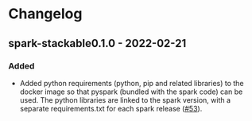 # Changelog

## spark-stackable0.1.0 - 2022-02-21

### Added
- Added python requirements (python, pip and related libraries) to the docker image so that pyspark (bundled with the spark code) can be used. The python libraries are linked to the spark version, with a separate requirements.txt for each spark release ([#53]).

[#53]: https://github.com/stackabletech/docker-images/pull/53
